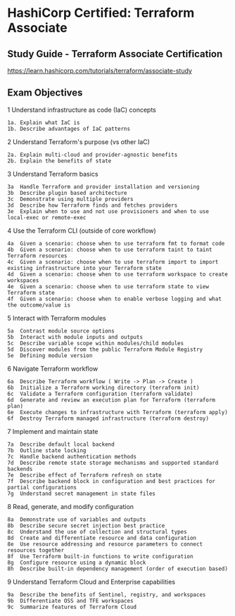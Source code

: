 
# HashiCorp Certified: Terraform Associate


## Study Guide - Terraform Associate Certification
  
https://learn.hashicorp.com/tutorials/terraform/associate-study

## Exam Objectives
1	Understand infrastructure as code (IaC) concepts

    1a.	Explain what IaC is
    1b.	Describe advantages of IaC patterns

2	Understand Terraform's purpose (vs other IaC)

    2a.	Explain multi-cloud and provider-agnostic benefits
    2b.	Explain the benefits of state

3	Understand Terraform basics

    3a	Handle Terraform and provider installation and versioning
    3b	Describe plugin based architecture
    3c	Demonstrate using multiple providers
    3d	Describe how Terraform finds and fetches providers
    3e	Explain when to use and not use provisioners and when to use local-exec or remote-exec
    
4	Use the Terraform CLI (outside of core workflow)

    4a	Given a scenario: choose when to use terraform fmt to format code
    4b	Given a scenario: choose when to use terraform taint to taint Terraform resources
    4c	Given a scenario: choose when to use terraform import to import existing infrastructure into your Terraform state
    4d	Given a scenario: choose when to use terraform workspace to create workspaces
    4e	Given a scenario: choose when to use terraform state to view Terraform state
    4f	Given a scenario: choose when to enable verbose logging and what the outcome/value is
5	Interact with Terraform modules

    5a	Contrast module source options
    5b	Interact with module inputs and outputs
    5c	Describe variable scope within modules/child modules
    5d	Discover modules from the public Terraform Module Registry
    5e	Defining module version
6	Navigate Terraform workflow

    6a	Describe Terraform workflow ( Write -> Plan -> Create )
    6b	Initialize a Terraform working directory (terraform init)
    6c	Validate a Terraform configuration (terraform validate)
    6d	Generate and review an execution plan for Terraform (terraform plan)
    6e	Execute changes to infrastructure with Terraform (terraform apply)
    6f	Destroy Terraform managed infrastructure (terraform destroy)
7	Implement and maintain state

    7a	Describe default local backend
    7b	Outline state locking
    7c	Handle backend authentication methods
    7d	Describe remote state storage mechanisms and supported standard backends
    7e	Describe effect of Terraform refresh on state
    7f	Describe backend block in configuration and best practices for partial configurations
    7g	Understand secret management in state files
8	Read, generate, and modify configuration

    8a	Demonstrate use of variables and outputs
    8b	Describe secure secret injection best practice
    8c	Understand the use of collection and structural types
    8d	Create and differentiate resource and data configuration
    8e	Use resource addressing and resource parameters to connect resources together
    8f	Use Terraform built-in functions to write configuration
    8g	Configure resource using a dynamic block
    8h	Describe built-in dependency management (order of execution based)
9	Understand Terraform Cloud and Enterprise capabilities

    9a	Describe the benefits of Sentinel, registry, and workspaces
    9b	Differentiate OSS and TFE workspaces
    9c	Summarize features of Terraform Cloud